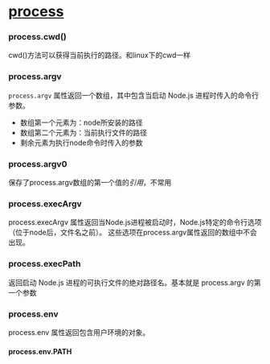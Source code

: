# [process](http://nodejs.cn/api/process.htm)

### process.cwd()
cwd()方法可以获得当前执行的路径。和linux下的cwd一样

### process.argv
`process.argv` 属性返回一个数组，其中包含当启动 Node.js 进程时传入的命令行参数。

 - 数组第一个元素为：node所安装的路径
 - 数组第二个元素为：当前执行文件的路径
 - 剩余元素为执行node命令时传入的参数

### process.argv0
保存了process.argv数组的第一个值的*引用*，不常用

### process.execArgv
process.execArgv 属性返回当Node.js进程被启动时，Node.js特定的命令行选项（位于node后，文件名之前）。 这些选项在process.argv属性返回的数组中不会出现。

### process.execPath
返回启动 Node.js 进程的可执行文件的绝对路径名。基本就是 process.argv 的第一个参数


### process.env
process.env 属性返回包含用户环境的对象。


#### process.env.PATH